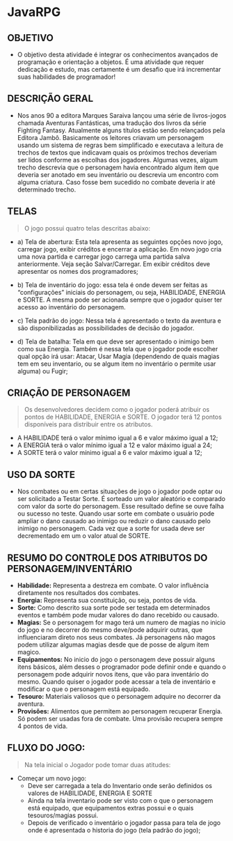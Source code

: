 # JavaRPG

## OBJETIVO
- O objetivo desta atividade é integrar os conhecimentos avançados de programação e orientação a objetos. É uma atividade que requer dedicação e estudo, mas certamente é um desafio que irá incrementar suas habilidades de programador!
## DESCRIÇÃO GERAL
- Nos anos 90 a editora Marques Saraiva lançou uma série de livros-jogos chamada Aventuras Fantásticas, uma tradução dos livros da série Fighting Fantasy. Atualmente alguns títulos estão sendo relançados pela Editora Jambô. Basicamente os leitores criavam um personagem usando um sistema de regras bem simplificado e executava a leitura de trechos de textos que indicavam quais os próximos trechos deveriam ser lidos conforme as escolhas dos jogadores. Algumas vezes, algum trecho descrevia que o personagem havia encontrado algum item que deveria ser anotado em seu inventário ou descrevia um encontro com alguma criatura. Caso fosse bem sucedido no combate deveria ir até determinado trecho.

## TELAS
>O jogo possui quatro telas descritas abaixo:

- a) Tela de abertura: Esta tela apresenta as seguintes opções novo jogo, carregar jogo, exibir créditos e encerrar a aplicação. Em novo jogo cria uma nova partida e carregar jogo carrega uma partida salva anteriormente. Veja seção Salvar/Carregar. Em exibir créditos deve apresentar os nomes dos programadores;

- b) Tela de inventário do jogo: essa tela é onde devem ser feitas as “configurações” iniciais do personagem, ou seja, HABILIDADE, ENERGIA e SORTE. A mesma pode ser acionada sempre que o jogador quiser ter acesso ao inventário do personagem.

- c) Tela padrão do jogo: Nessa tela é apresentado o texto da aventura e são disponibilizadas as possibilidades de decisão do jogador.

- d) Tela de batalha: Tela em que deve ser apresentado o inimigo bem como sua Energia. Também é nessa tela que o jogador pode escolher qual opção irá usar: Atacar, Usar Magia (dependendo de quais magias tem em seu inventario, ou se algum item no inventário o permite usar alguma) ou Fugir;

## CRIAÇÃO DE PERSONAGEM
>Os desenvolvedores decidem como o jogador poderá atribuir os pontos de HABILIDADE, ENERGIA e SORTE. O jogador terá 12 pontos disponíveis para distribuir entre os atributos.

- A HABILIDADE terá o valor mínimo igual a 6 e valor máximo igual a 12;
- A ENERGIA terá o valor mínimo igual a 12 e valor máximo igual a 24;
- A SORTE terá o valor mínimo igual a 6 e valor máximo igual a 12;

## USO DA SORTE
- Nos combates ou em certas situações de jogo o jogador pode optar ou ser solicitado a Testar Sorte. É sorteado um valor aleatório e comparado com valor da sorte do personagem. Esse resultado define se ouve falha ou sucesso no teste. Quando usar sorte em combate o usuário pode ampliar o dano causado ao inimigo
ou reduzir o dano causado pelo inimigo no personagem. Cada vez que a sorte for usada deve ser decrementado em um o valor atual de SORTE.

## RESUMO DO CONTROLE DOS ATRIBUTOS DO PERSONAGEM/INVENTÁRIO
- **Habilidade:** Representa a destreza em combate. O valor influência diretamente nos resultados dos
combates.
- **Energia:** Representa sua constituição, ou seja, pontos de vida.
- **Sorte:** Como descrito sua sorte pode ser testada em determinados eventos e também pode mudar
valores do dano recebido ou causado. 
- **Magias:** Se o personagem for mago terá um numero de magias no inicio do jogo e no decorrer do
mesmo deve/pode adquirir outras, que influenciaram direto nos seus combates. Já personagens não magos
podem utilizar algumas magias desde que de posse de algum item magico.
- **Equipamentos:** No inicio do jogo o personagem deve possuir alguns itens básicos, além desses o
programador pode definir onde e quando o personagem pode adquirir novos itens, que vão para inventário do
mesmo. Quando quiser o jogador pode acessar a tela de inventário e modificar o que o personagem está
equipado.
- **Tesouro:** Materiais valiosos que o personagem adquire no decorrer da aventura.
- **Provisões:** Alimentos que permitem ao personagem recuperar Energia. Só podem ser usadas fora de
combate. Uma provisão recupera sempre 4 pontos de vida.

## FLUXO DO JOGO:
>Na tela inicial o Jogador pode tomar duas atitudes:
- Começar um novo jogo:
  - Deve ser carregada a tela do Inventario onde serão definidos os valores de HABILIDADE, ENERGIA E SORTE
  - Ainda na tela inventario pode ser visto com o que o personagem está equipado, que equipamentos extras possui e o quais tesouros/magias possui.
  - Depois de verificado o inventário o jogador passa para tela de jogo onde é apresentada o historia do jogo (tela padrão do jogo);
